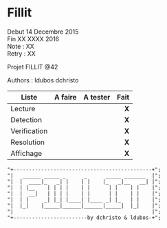 # Fillit
Debut 14 Decembre 2015  
Fin XX XXXX 2016  
Note : XX  
Retry : XX  

Projet FILLIT @42

Authors : ldubos dchristo

Liste | A faire | A tester | Fait
------|:--------|:----------:|-----:
Lecture |          |     | **X**
Detection |        |     | **X**
Verification |     |     | **X**
Resolution |       |     | **X**
Affichage |        |     | **X**


	"+---------------------------------------------+";
	"|   ______ _____ _      _      _____ _______  |";
	"|  |  ____|_   _| |    | |    |_   _|__   __| |";
	"|  | |__    | | | |    | |      | |    | |    |";
	"|  |  __|   | | | |    | |      | |    | |    |";
	"|  | |     _| |_| |____| |____ _| |_   | |    |";
	"|  |_|    |_____|______|______|_____|  |_|    |";
	"|                                             |";
	"+------------------------by dchristo & ldubos-+";
